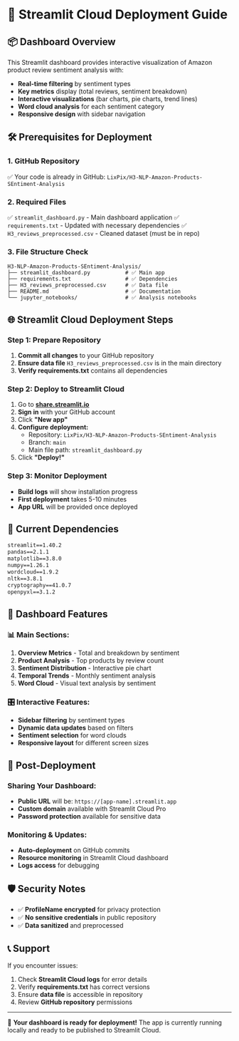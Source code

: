 # 🚀 Streamlit Cloud Deployment Guide

## 📦 **Dashboard Overview**

This Streamlit dashboard provides interactive visualization of Amazon product review sentiment analysis with:

- **Real-time filtering** by sentiment types
- **Key metrics** display (total reviews, sentiment breakdown)
- **Interactive visualizations** (bar charts, pie charts, trend lines)
- **Word cloud analysis** for each sentiment category
- **Responsive design** with sidebar navigation

## 🛠️ **Prerequisites for Deployment**

### 1. **GitHub Repository**
✅ Your code is already in GitHub: `LixPix/H3-NLP-Amazon-Products-SEntiment-Analysis`

### 2. **Required Files**
✅ `streamlit_dashboard.py` - Main dashboard application
✅ `requirements.txt` - Updated with necessary dependencies
✅ `H3_reviews_preprocessed.csv` - Cleaned dataset (must be in repo)

### 3. **File Structure Check**
```
H3-NLP-Amazon-Products-SEntiment-Analysis/
├── streamlit_dashboard.py           # ✅ Main app
├── requirements.txt                 # ✅ Dependencies
├── H3_reviews_preprocessed.csv      # ✅ Data file
├── README.md                        # ✅ Documentation
└── jupyter_notebooks/               # ✅ Analysis notebooks
```

## 🌐 **Streamlit Cloud Deployment Steps**

### Step 1: Prepare Repository
1. **Commit all changes** to your GitHub repository
2. **Ensure data file** `H3_reviews_preprocessed.csv` is in the main directory
3. **Verify requirements.txt** contains all dependencies

### Step 2: Deploy to Streamlit Cloud
1. Go to **[share.streamlit.io](https://share.streamlit.io)**
2. **Sign in** with your GitHub account
3. Click **"New app"**
4. **Configure deployment:**
   - Repository: `LixPix/H3-NLP-Amazon-Products-SEntiment-Analysis`
   - Branch: `main`
   - Main file path: `streamlit_dashboard.py`
5. Click **"Deploy!"**

### Step 3: Monitor Deployment
- **Build logs** will show installation progress
- **First deployment** takes 5-10 minutes
- **App URL** will be provided once deployed

## 🔧 **Current Dependencies**

```txt
streamlit==1.40.2
pandas==2.1.1
matplotlib==3.8.0
numpy==1.26.1
wordcloud==1.9.2
nltk==3.8.1
cryptography==41.0.7
openpyxl==3.1.2
```

## 🎯 **Dashboard Features**

### 📊 **Main Sections:**
1. **Overview Metrics** - Total and breakdown by sentiment
2. **Product Analysis** - Top products by review count
3. **Sentiment Distribution** - Interactive pie chart
4. **Temporal Trends** - Monthly sentiment analysis
5. **Word Cloud** - Visual text analysis by sentiment

### 🎛️ **Interactive Features:**
- **Sidebar filtering** by sentiment types
- **Dynamic data updates** based on filters
- **Sentiment selection** for word clouds
- **Responsive layout** for different screen sizes

## 🚀 **Post-Deployment**

### Sharing Your Dashboard:
- **Public URL** will be: `https://[app-name].streamlit.app`
- **Custom domain** available with Streamlit Cloud Pro
- **Password protection** available for sensitive data

### Monitoring & Updates:
- **Auto-deployment** on GitHub commits
- **Resource monitoring** in Streamlit Cloud dashboard
- **Logs access** for debugging

## 🛡️ **Security Notes**

- ✅ **ProfileName encrypted** for privacy protection
- ✅ **No sensitive credentials** in public repository
- ✅ **Data sanitized** and preprocessed

## 📞 **Support**

If you encounter issues:
1. Check **Streamlit Cloud logs** for error details
2. Verify **requirements.txt** has correct versions
3. Ensure **data file** is accessible in repository
4. Review **GitHub repository** permissions

---

🎉 **Your dashboard is ready for deployment!** The app is currently running locally and ready to be published to Streamlit Cloud.
